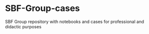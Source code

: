 # SBF-Group-cases
SBF Group repository with notebooks and cases for professional and didactic purposes

